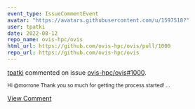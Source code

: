 ```yaml
---
event_type: IssueCommentEvent
avatar: "https://avatars.githubusercontent.com/u/1597518?"
user: tpatki
date: 2022-08-12
repo_name: ovis-hpc/ovis
html_url: https://github.com/ovis-hpc/ovis/pull/1000
repo_url: https://github.com/ovis-hpc/ovis
---
```


<a href='https://github.com/tpatki' target='_blank'>tpatki</a> commented on issue <a href='https://github.com/ovis-hpc/ovis/pull/1000' target='_blank'>ovis-hpc/ovis#1000</a>.

<small>Hi @morrone Thank you so much for getting the process started!...</small>

<a href='https://github.com/ovis-hpc/ovis/pull/1000' target='_blank'>View Comment</a>